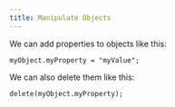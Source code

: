 ```yaml
---
title: Manipulate Objects
---
```

We can add properties to objects like this:

    myObject.myProperty = "myValue";

We can also delete them like this:

    delete(myObject.myProperty);